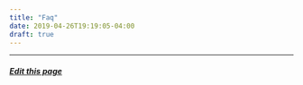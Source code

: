 ```yaml
---
title: "Faq"
date: 2019-04-26T19:19:05-04:00
draft: true
---
```



---
##### [Edit this page](https://github.com/belbio/bel_lang_ws/edit/master/content/faq/_index.md)
